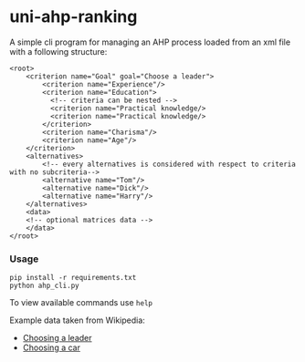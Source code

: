 # uni-ahp-ranking

A simple cli program for managing an AHP process loaded from an xml file with a following structure:
```
<root>
    <criterion name="Goal" goal="Choose a leader">
        <criterion name="Experience"/>
        <criterion name="Education"> 
          <!-- criteria can be nested -->
          <criterion name="Practical knowledge/>
          <criterion name="Practical knowledge/>
        </criterion>
        <criterion name="Charisma"/>
        <criterion name="Age"/>
    </criterion>
    <alternatives>
        <!-- every alternatives is considered with respect to criteria with no subcriteria-->
        <alternative name="Tom"/>
        <alternative name="Dick"/>
        <alternative name="Harry"/>
    </alternatives>
    <data>
    <!-- optional matrices data -->
    </data>
</root>
```

### Usage
```
pip install -r requirements.txt
python ahp_cli.py
```

To view available commands use `help`

Example data taken from Wikipedia: 
- [Choosing a leader](https://en.wikipedia.org/wiki/Analytic_hierarchy_process_%E2%80%93_leader_example)
- [Choosing a car](https://en.wikipedia.org/wiki/Analytic_hierarchy_process_%E2%80%93_car_example)
